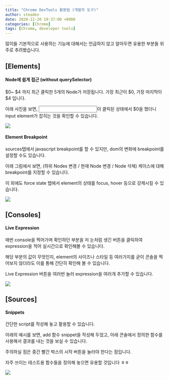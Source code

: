 ```yaml
---
title: "Chrome DevTools 활용법 (개발자 도구)"
author: steadev
date: 2020-12-20 19:37:00 +0900
categories: [Chrome]
tags: [Chrome, developer tools]
---
```



많이들 기본적으로 사용하는 기능에 대해서는 언급하지 않고 알아두면 유용한 부분들 위주로 추려봤습니다.

## **\[Elements\]**

#### **Node에 쉽게 접근 (without querySelector)**

$0~ $4 까지 최근 클릭한 5개의 Node가 저장됩니다. 가장 최근이 $0, 가장 마지막이 $4 입니다.

아래 사진을 보면, <input>이 클릭된 상태에서 $0을 했더니 input element가 잡히는 것을 확인할 수 있습니다.

<img src="https://steadev.github.io/assets/images/chrome/2020-12-20-1.png" />

#### **Element Breakpoint**

sources탭에서 javascript breakpoint를 할 수 있지만, dom의 변화에 breakpoint를 설정할 수도 있습니다. 

아래 그림에서 보면, (하위 Nodes 변경 / 현재 Node 변경 / Node 삭제) 케이스에 대해 breakpoint를 지정할 수 있습니다.

이 외에도 force state 탭에서 element의 상태를 focus, hover 등으로 강제시킬 수 있습니다.

<img src="https://steadev.github.io/assets/images/chrome/2020-12-20-2.png" />

## **\[Consoles\]**

#### **Live Expression**

매번 console을 찍어가며 확인하던 부분을 저 눈처럼 생긴 버튼을 클릭하여 expression을 적어 실시간으로 확인해볼 수 있습니다.

해당 부분의 값이 무엇인지, element의 사이즈나 스타일 등 여러가지를 굳이 콘솔을 찍어보지 않더라도 이를 통해 간단히 확인해 볼 수 있습니다.

Live Expression 버튼을 여러번 눌러 expression을 여러개 추가할 수 있습니다.

<img src="https://steadev.github.io/assets/images/chrome/2020-12-20-3.png" />

## **\[Sources\]**

#### **Snippets**

간단한 script를 작성해 놓고 활용할 수 있습니다. 

아래의 예시를 보면, add 함수 snippet을 작성해 두었고, 아래 콘솔에서 정의한 함수를 사용해서 결과를 내는 것을 보실 수 있습니다. 

주의하실 점은 중간 빨간 박스의 시작 버튼을 눌러야 한다는 점입니다. 

자주 쓰이는 테스트용 함수들을 정의해 놓으면 유용할 것입니다 ㅎㅎ 

<img src="https://steadev.github.io/assets/images/chrome/2020-12-20-4.png" />